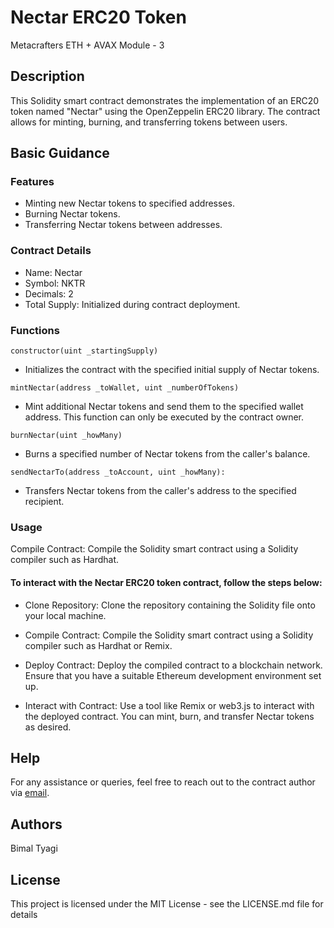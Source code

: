# Nectar ERC20 Token

Metacrafters ETH + AVAX Module - 3


## Description

This Solidity smart contract demonstrates the implementation of an ERC20 token named "Nectar" using the OpenZeppelin ERC20 library. The contract allows for minting, burning, and transferring tokens between users.

## Basic Guidance

### Features

* Minting new Nectar tokens to specified addresses.
* Burning Nectar tokens.
* Transferring Nectar tokens between addresses.
### Contract Details
* Name: Nectar
* Symbol: NKTR
* Decimals: 2
* Total Supply: Initialized during contract deployment.

### Functions
```
constructor(uint _startingSupply)
```
* Initializes the contract with the specified initial supply of Nectar tokens.
```
mintNectar(address _toWallet, uint _numberOfTokens)
```
* Mint additional Nectar tokens and send them to the specified wallet address. This function can only be executed by the contract owner.
```
burnNectar(uint _howMany)
```
* Burns a specified number of Nectar tokens from the caller's balance.
```
sendNectarTo(address _toAccount, uint _howMany): 
```
* Transfers Nectar tokens from the caller's address to the specified recipient.

### Usage
Compile Contract: Compile the Solidity smart contract using a Solidity compiler such as Hardhat.
#### To interact with the Nectar ERC20 token contract, follow the steps below:

* Clone Repository: Clone the repository containing the Solidity file onto your local machine.

* Compile Contract: Compile the Solidity smart contract using a Solidity compiler such as Hardhat or Remix.

* Deploy Contract: Deploy the compiled contract to a blockchain network. Ensure that you have a suitable Ethereum development environment set up.

* Interact with Contract: Use a tool like Remix or web3.js to interact with the deployed contract. You can mint, burn, and transfer Nectar tokens as desired.

## Help
For any assistance or queries, feel free to reach out to the contract author via [email](bimaltyagi333@gmail.com).


## Authors
Bimal Tyagi


## License

This project is licensed under the MIT License - see the LICENSE.md file for details
